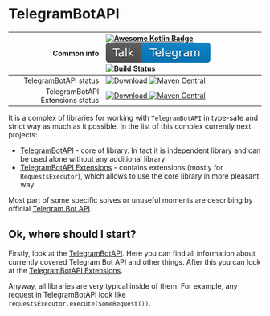 # TelegramBotAPI

| Common info | [![Awesome Kotlin Badge](https://kotlin.link/awesome-kotlin.svg)](https://github.com/KotlinBy/awesome-kotlin) [![Chat in Telegram](badges/chat.svg)](https://t.me/InMoTelegramBotAPI) [![Build Status](https://travis-ci.com/InsanusMokrassar/TelegramBotAPI.svg?branch=master)](https://travis-ci.com/InsanusMokrassar/TelegramBotAPI) |
| -----------:|:--------------------------------------------------------------------------------------------------------------------------------------------------------------------------------------------------------------------------------------------------------------------------------------------------------------------------------------- |
| TelegramBotAPI status | [![Download](https://api.bintray.com/packages/insanusmokrassar/StandardRepository/TelegramBotAPI/images/download.svg) ](https://bintray.com/insanusmokrassar/StandardRepository/TelegramBotAPI/_latestVersion) [![Maven Central](https://maven-badges.herokuapp.com/maven-central/com.github.insanusmokrassar/TelegramBotAPI/badge.svg)](https://maven-badges.herokuapp.com/maven-central/com.github.insanusmokrassar/TelegramBotAPI) |
| TelegramBotAPI Extensions status | [![Download](https://api.bintray.com/packages/insanusmokrassar/StandardRepository/TelegramBotAPI-extensions-api/images/download.svg) ](https://bintray.com/insanusmokrassar/StandardRepository/TelegramBotAPI-extensions-api/_latestVersion) [![Maven Central](https://maven-badges.herokuapp.com/maven-central/com.github.insanusmokrassar/TelegramBotAPI-extensions-api/badge.svg)](https://maven-badges.herokuapp.com/maven-central/com.github.insanusmokrassar/TelegramBotAPI-extensions-api) |


It is a complex of libraries for working with `TelegramBotAPI` in type-safe and strict way as much as it possible. In
the list of this complex currently next projects:

* [TelegramBotAPI](TelegramBotAPI/README.md) - core of library. In fact it is independent library and can be used alone
without any additional library
* [TelegramBotAPI Extensions](TelegramBotAPI-extensions-api/README.md) - contains extensions (mostly for
`RequestsExecutor`), which allows to use the core library in more pleasant way

Most part of some specific solves or unuseful
moments are describing by official [Telegram Bot API](https://core.telegram.org/bots/api).

## Ok, where should I start?

Firstly, look at the [TelegramBotAPI](TelegramBotAPI/README.md). Here you can find all information about currently
covered Telegram Bot API and other things. After this you can look at the
[TelegramBotAPI Extensions](TelegramBotAPI-extensions-api/README.md).

Anyway, all libraries are very typical inside of them. For example, any request in TelegramBotAPI look like
`requestsExecutor.execute(SomeRequest())`.

